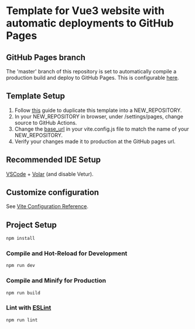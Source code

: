 # Template for Vue3 website with automatic deployments to GitHub Pages

## GitHub Pages branch

The 'master' branch of this repository is set to automatically compile a production build and deploy to GitHub Pages. This is configurable [here](https://github.com/Morganhtrotter/vue-gh-pages-template/blob/master/.github/workflows/main.yml#L7).

## Template Setup

1. Follow [this](https://docs.github.com/en/repositories/creating-and-managing-repositories/duplicating-a-repository) guide to duplicate this template into a NEW_REPOSITORY.
2. In your NEW_REPOSITORY in browser, under /settings/pages, change source to GitHub Actions.
3. Change the [base_url](https://github.com/Morganhtrotter/vue-gh-pages-template/blob/master/vite.config.js#L13) in your vite.config.js file to match the name of your NEW_REPOSITORY.
4. Verify your changes made it to production at the GitHub pages url.

## Recommended IDE Setup

[VSCode](https://code.visualstudio.com/) + [Volar](https://marketplace.visualstudio.com/items?itemName=Vue.volar) (and disable Vetur).

## Customize configuration

See [Vite Configuration Reference](https://vite.dev/config/).

## Project Setup

```sh
npm install
```

### Compile and Hot-Reload for Development

```sh
npm run dev
```

### Compile and Minify for Production

```sh
npm run build
```

### Lint with [ESLint](https://eslint.org/)

```sh
npm run lint
```
